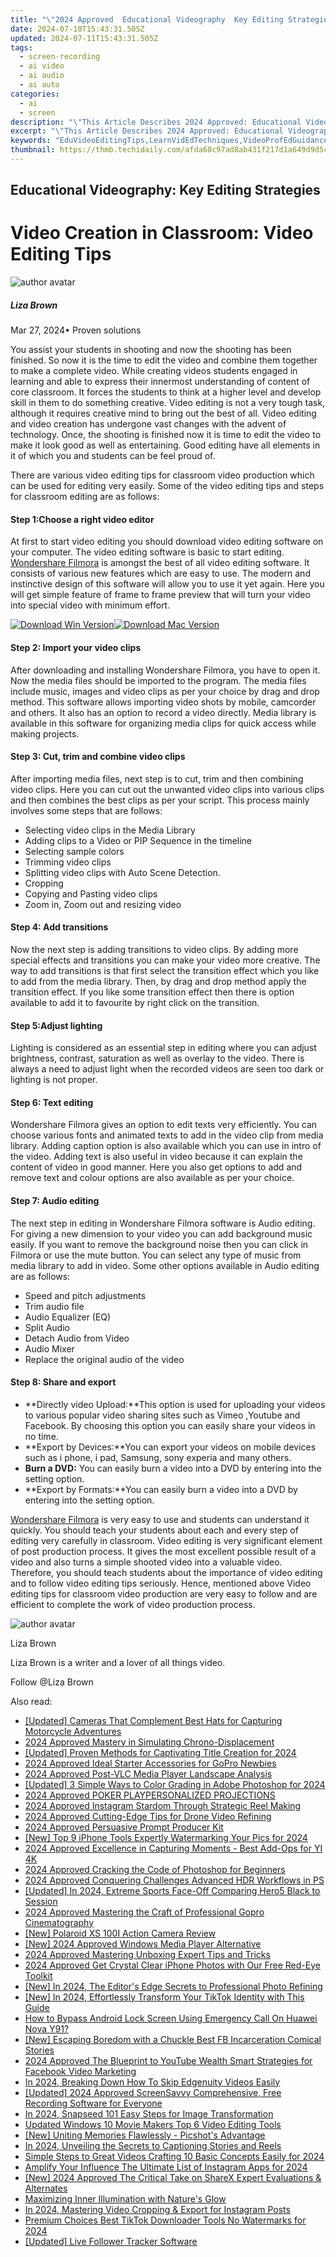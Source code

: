```yaml
---
title: "\"2024 Approved  Educational Videography  Key Editing Strategies\""
date: 2024-07-10T15:43:31.505Z
updated: 2024-07-11T15:43:31.505Z
tags: 
  - screen-recording
  - ai video
  - ai audio
  - ai auto
categories: 
  - ai
  - screen
description: "\"This Article Describes 2024 Approved: Educational Videography: Key Editing Strategies\""
excerpt: "\"This Article Describes 2024 Approved: Educational Videography: Key Editing Strategies\""
keywords: "EduVideoEditingTips,LearnVidEdTechniques,VideoProfEdGuidance,EdTechFilmEditing,VideogrSchoolTactics,AcademicClipsEdit,SchoolMediaStrategies"
thumbnail: https://thmb.techidaily.com/afda68c97ad8ab431f217d1a649d9d5c1081b7b5e12422de4ab2672dba23567f.jpg
---
```


## Educational Videography: Key Editing Strategies

# Video Creation in Classroom: Video Editing Tips

![author avatar](https://lh5.googleusercontent.com/-AIMmjowaFs4/AAAAAAAAAAI/AAAAAAAAABc/Y5UmwDaI7HU/s250-c-k/photo.jpg)

##### Liza Brown

 Mar 27, 2024• Proven solutions

You assist your students in shooting and now the shooting has been finished. So now it is the time to edit the video and combine them together to make a complete video. While creating videos students engaged in learning and able to express their innermost understanding of content of core classroom. It forces the students to think at a higher level and develop skill in them to do something creative. Video editing is not a very tough task, although it requires creative mind to bring out the best of all. Video editing and video creation has undergone vast changes with the advent of technology. Once, the shooting is finished now it is time to edit the video to make it look good as well as entertaining. Good editing have all elements in it of which you and students can be feel proud of.

There are various video editing tips for classroom video production which can be used for editing very easily. Some of the video editing tips and steps for classroom editing are as follows:

#### Step 1:Choose a right video editor

At first to start video editing you should download video editing software on your computer. The video editing software is basic to start editing. [Wondershare Filmora](https://tools.techidaily.com/wondershare/filmora/download/) is amongst the best of all video editing software. It consists of various new features which are easy to use. The modern and instinctive design of this software will allow you to use it yet again. Here you will get simple feature of frame to frame preview that will turn your video into special video with minimum effort.

[![Download Win Version](https://images.wondershare.com/filmora/guide/download-btn-win.jpg)](https://tools.techidaily.com/wondershare/filmora/download/)[![Download Mac Version](https://images.wondershare.com/filmora/guide/download-btn-mac.jpg)](https://tools.techidaily.com/wondershare/filmora/download/)

#### Step 2: Import your video clips

After downloading and installing Wondershare Filmora, you have to open it. Now the media files should be imported to the program. The media files include music, images and video clips as per your choice by drag and drop method. This software allows importing video shots by mobile, camcorder and others. It also has an option to record a video directly. Media library is available in this software for organizing media clips for quick access while making projects.

#### Step 3: Cut, trim and combine video clips

After importing media files, next step is to cut, trim and then combining video clips. Here you can cut out the unwanted video clips into various clips and then combines the best clips as per your script. This process mainly involves some steps that are follows:

* Selecting video clips in the Media Library
* Adding clips to a Video or PIP Sequence in the timeline
* Selecting sample colors
* Trimming video clips
* Splitting video clips with Auto Scene Detection.
* Cropping
* Copying and Pasting video clips
* Zoom in, Zoom out and resizing video

#### Step 4: Add transitions

Now the next step is adding transitions to video clips. By adding more special effects and transitions you can make your video more creative. The way to add transitions is that first select the transition effect which you like to add from the media library. Then, by drag and drop method apply the transition effect. If you like some transition effect then there is option available to add it to favourite by right click on the transition.

#### Step 5:Adjust lighting

Lighting is considered as an essential step in editing where you can adjust brightness, contrast, saturation as well as overlay to the video. There is always a need to adjust light when the recorded videos are seen too dark or lighting is not proper.

#### Step 6: Text editing

Wondershare Filmora gives an option to edit texts very efficiently. You can choose various fonts and animated texts to add in the video clip from media library. Adding caption option is also available which you can use in intro of the video. Adding text is also useful in video because it can explain the content of video in good manner. Here you also get options to add and remove text and colour options are also available as per your choice.

#### Step 7: Audio editing

The next step in editing in Wondershare Filmora software is Audio editing. For giving a new dimension to your video you can add background music easily. If you want to remove the background noise then you can click in Filmora or use the mute button. You can select any type of music from media library to add in video. Some other options available in Audio editing are as follows:

* Speed and pitch adjustments
* Trim audio file
* Audio Equalizer (EQ)
* Split Audio
* Detach Audio from Video
* Audio Mixer
* Replace the original audio of the video

#### Step 8: Share and export

* **Directly video Upload:**This option is used for uploading your videos to various popular video sharing sites such as Vimeo ,Youtube and Facebook. By choosing this option you can easily share your videos in no time.
* **Export by Devices:**You can export your videos on mobile devices such as i phone, i pad, Samsung, sony experia and many others.
* **Burn a DVD:** You can easily burn a video into a DVD by entering into the setting option.
* **Export by Formats:**You can easily burn a video into a DVD by entering into the setting option.

[Wondershare Filmora](https://tools.techidaily.com/wondershare/filmora/download/) is very easy to use and students can understand it quickly. You should teach your students about each and every step of editing very carefully in classroom. Video editing is very significant element of post production process. It gives the most excellent possible result of a video and also turns a simple shooted video into a valuable video. Therefore, you should teach students about the importance of video editing and to follow video editing tips seriously. Hence, mentioned above Video editing tips for classroom video production are very easy to follow and are efficient to complete the work of video production process.

![author avatar](https://lh5.googleusercontent.com/-AIMmjowaFs4/AAAAAAAAAAI/AAAAAAAAABc/Y5UmwDaI7HU/s250-c-k/photo.jpg)

Liza Brown

Liza Brown is a writer and a lover of all things video.

Follow @Liza Brown


<ins class="adsbygoogle"
     style="display:block"
     data-ad-format="autorelaxed"
     data-ad-client="ca-pub-7571918770474297"
     data-ad-slot="1223367746"></ins>



<ins class="adsbygoogle"
     style="display:block"
     data-ad-client="ca-pub-7571918770474297"
     data-ad-slot="8358498916"
     data-ad-format="auto"
     data-full-width-responsive="true"></ins>




<span class="atpl-alsoreadstyle">Also read:</span>
<div><ul>
<li><a href="https://article-files.techidaily.com/updated-cameras-that-complement-best-hats-for-capturing-motorcycle-adventures/"><u>[Updated] Cameras That Complement  Best Hats for Capturing Motorcycle Adventures</u></a></li>
<li><a href="https://article-files.techidaily.com/2024-approved-mastery-in-simulating-chrono-displacement/"><u>2024 Approved  Mastery in Simulating Chrono-Displacement</u></a></li>
<li><a href="https://article-files.techidaily.com/updated-proven-methods-for-captivating-title-creation-for-2024/"><u>[Updated] Proven Methods for Captivating Title Creation for 2024</u></a></li>
<li><a href="https://article-files.techidaily.com/2024-approved-ideal-starter-accessories-for-gopro-newbies/"><u>2024 Approved  Ideal Starter Accessories for GoPro Newbies</u></a></li>
<li><a href="https://article-files.techidaily.com/2024-approved-post-vlc-media-player-landscape-analysis/"><u>2024 Approved  Post-VLC Media Player Landscape Analysis</u></a></li>
<li><a href="https://article-files.techidaily.com/updated-3-simple-ways-to-color-grading-in-adobe-photoshop-for-2024/"><u>[Updated] 3 Simple Ways to Color Grading in Adobe Photoshop for 2024</u></a></li>
<li><a href="https://article-files.techidaily.com/2024-approved-poker-playpersonalized-projections/"><u>2024 Approved  POKER PLAYPERSONALIZED PROJECTIONS</u></a></li>
<li><a href="https://article-files.techidaily.com/2024-approved-instagram-stardom-through-strategic-reel-making/"><u>2024 Approved  Instagram Stardom Through Strategic Reel Making</u></a></li>
<li><a href="https://article-files.techidaily.com/2024-approved-cutting-edge-tips-for-drone-video-refining/"><u>2024 Approved  Cutting-Edge Tips for Drone Video Refining</u></a></li>
<li><a href="https://article-files.techidaily.com/2024-approved-persuasive-prompt-producer-kit/"><u>2024 Approved  Persuasive Prompt Producer Kit</u></a></li>
<li><a href="https://article-files.techidaily.com/new-top-9-iphone-tools-expertly-watermarking-your-pics-for-2024/"><u>[New] Top 9 iPhone Tools  Expertly Watermarking Your Pics for 2024</u></a></li>
<li><a href="https://article-files.techidaily.com/2024-approved-excellence-in-capturing-moments-best-add-ops-for-yi-4k/"><u>2024 Approved  Excellence in Capturing Moments - Best Add-Ops for YI 4K</u></a></li>
<li><a href="https://article-files.techidaily.com/2024-approved-cracking-the-code-of-photoshop-for-beginners/"><u>2024 Approved  Cracking the Code of Photoshop for Beginners</u></a></li>
<li><a href="https://article-files.techidaily.com/2024-approved-conquering-challenges-advanced-hdr-workflows-in-ps/"><u>2024 Approved  Conquering Challenges  Advanced HDR Workflows in PS</u></a></li>
<li><a href="https://article-files.techidaily.com/updated-in-2024-extreme-sports-face-off-comparing-hero5-black-to-session/"><u>[Updated] In 2024, Extreme Sports Face-Off  Comparing Hero5 Black to Session</u></a></li>
<li><a href="https://article-files.techidaily.com/2024-approved-mastering-the-craft-of-professional-gopro-cinematography/"><u>2024 Approved  Mastering the Craft of Professional Gopro Cinematography</u></a></li>
<li><a href="https://article-files.techidaily.com/new-polaroid-xs-100i-action-camera-review/"><u>[New] Polaroid XS 100I Action Camera Review</u></a></li>
<li><a href="https://article-files.techidaily.com/new-2024-approved-windows-media-player-alternative/"><u>[New] 2024 Approved  Windows Media Player Alternative</u></a></li>
<li><a href="https://article-files.techidaily.com/2024-approved-mastering-unboxing-expert-tips-and-tricks/"><u>2024 Approved  Mastering Unboxing  Expert Tips and Tricks</u></a></li>
<li><a href="https://article-files.techidaily.com/2024-approved-get-crystal-clear-iphone-photos-with-our-free-red-eye-toolkit/"><u>2024 Approved  Get Crystal Clear iPhone Photos with Our Free Red-Eye Toolkit</u></a></li>
<li><a href="https://fox-http.techidaily.com/new-in-2024-the-editors-edge-secrets-to-professional-photo-refining/"><u>[New] In 2024, The Editor's Edge  Secrets to Professional Photo Refining</u></a></li>
<li><a href="https://tiktok-video-recordings.techidaily.com/new-in-2024-effortlessly-transform-your-tiktok-identity-with-this-guide/"><u>[New] In 2024, Effortlessly Transform Your TikTok Identity with This Guide</u></a></li>
<li><a href="https://android-unlock.techidaily.com/how-to-bypass-android-lock-screen-using-emergency-call-on-huawei-nova-y91-by-drfone-android/"><u>How to Bypass Android Lock Screen Using Emergency Call On Huawei Nova Y91?</u></a></li>
<li><a href="https://facebook-video-content.techidaily.com/new-escaping-boredom-with-a-chuckle-best-fb-incarceration-comical-stories/"><u>[New] Escaping Boredom with a Chuckle  Best FB Incarceration Comical Stories</u></a></li>
<li><a href="https://facebook-video-files.techidaily.com/2024-approved-the-blueprint-to-youtube-wealth-smart-strategies-for-facebook-video-marketing/"><u>2024 Approved  The Blueprint to YouTube Wealth  Smart Strategies for Facebook Video Marketing</u></a></li>
<li><a href="https://extra-information.techidaily.com/in-2024-breaking-down-how-to-skip-edgenuity-videos-easily/"><u>In 2024, Breaking Down How To Skip Edgenuity Videos Easily</u></a></li>
<li><a href="https://screen-activity-recording.techidaily.com/updated-2024-approved-screensavvy-comprehensive-free-recording-software-for-everyone/"><u>[Updated] 2024 Approved  ScreenSavvy  Comprehensive, Free Recording Software for Everyone</u></a></li>
<li><a href="https://extra-approaches.techidaily.com/in-2024-snapseed-101-easy-steps-for-image-transformation/"><u>In 2024, Snapseed 101  Easy Steps for Image Transformation</u></a></li>
<li><a href="https://smart-video-creator.techidaily.com/updated-windows-10-movie-makers-top-6-video-editing-tools/"><u>Updated Windows 10 Movie Makers Top 6 Video Editing Tools</u></a></li>
<li><a href="https://some-tips.techidaily.com/new-uniting-memories-flawlessly-picshots-advantage/"><u>[New] Uniting Memories Flawlessly - Picshot's Advantage</u></a></li>
<li><a href="https://instagram-video-recordings.techidaily.com/in-2024-unveiling-the-secrets-to-captioning-stories-and-reels/"><u>In 2024, Unveiling the Secrets to Captioning Stories and Reels</u></a></li>
<li><a href="https://facebook-video-footage.techidaily.com/simple-steps-to-great-videos-crafting-10-basic-concepts-easily-for-2024/"><u>Simple Steps to Great Videos  Crafting 10 Basic Concepts Easily for 2024</u></a></li>
<li><a href="https://instagram-clips.techidaily.com/amplify-your-influence-the-ultimate-list-of-instagram-apps-for-2024/"><u>Amplify Your Influence  The Ultimate List of Instagram Apps for 2024</u></a></li>
<li><a href="https://desktop-recording.techidaily.com/new-2024-approved-the-critical-take-on-sharex-expert-evaluations-and-alternates/"><u>[New] 2024 Approved  The Critical Take on ShareX  Expert Evaluations & Alternates</u></a></li>
<li><a href="https://fox-glue.techidaily.com/maximizing-inner-illumination-with-natures-glow/"><u>Maximizing Inner Illumination with Nature's Glow</u></a></li>
<li><a href="https://instagram-video-recordings.techidaily.com/in-2024-mastering-video-cropping-and-export-for-instagram-posts/"><u>In 2024, Mastering Video Cropping & Export for Instagram Posts</u></a></li>
<li><a href="https://tiktok-videos.techidaily.com/premium-choices-best-tiktok-downloader-tools-no-watermarks-for-2024/"><u>Premium Choices  Best TikTok Downloader Tools No Watermarks for 2024</u></a></li>
<li><a href="https://facebook-video-share.techidaily.com/updated-live-follower-tracker-software/"><u>[Updated] Live Follower Tracker Software</u></a></li>
</ul></div>
